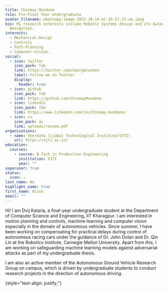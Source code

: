 ```yaml
---
title: Chinmay Mundane
role: Pre-Final Year Undergraduate
avatar_filename: whatsapp-image-2023-10-14-at-10.57.21-am.jpeg
bio: My research interests include Robotic Systems design and its Autonomous
  Navigation.
interests:
  - Mechanical-Design
  - Controls
  - Path-Planning
  - Computer-Vision.
social:
  - icon: twitter
    icon_pack: fab
    link: https://twitter.com/GeorgeCushen
    label: Follow me on Twitter
    display:
      header: true
  - icon: github
    icon_pack: fab
    link: https://github.com/ChinmayMundane
  - icon: linkedin
    icon_pack: fab
    link: https://www.linkedin.com/in/chinmay-mundane/
  - icon: cv
    icon_pack: ai
    link: uploads/resume.pdf
organizations:
  - name: Veermata Jijabai Technological Institute(VJTI)
    url: https://vjti.ac.in/
education:
  courses:
    - course: B.Tech in Production Engineering
      institution: VJTI
      year: ""
superuser: true
status:
  icon: ☕️
last_name: Wu
highlight_name: true
first_name: Alice
email: ""
---
```



<!--StartFragment-->

Hi! I am Dvij Kalaria, a final-year undergraduate student at the Department of Computer Science and Engineering, IIT Kharagpur. I am interested in motion planning and controls, machine learning and computer vision especially in the domain of autonomous vehicles. Since summer, I have been working on compensating for practical delays during control of autonomous racing cars under the guidance of Dr. John Dolan and Dr. Qin Lin at the Robotics Institute, Carnegie Mellon University. Apart from this, I am working on safeguarding machine learning models against adversarial attacks as part of my undergraduate thesis.

I am also an active member of the Autonomous Ground Vehicle Research Group on campus, which is driven by undergraduate students to conduct research projects in the direction of autonomous driving.

<!--EndFragment-->
{style="text-align: justify;"}
